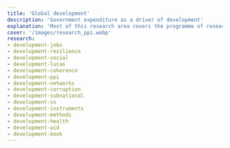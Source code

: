```yaml
---
title: 'Global development'
description: 'Government expenditure as a driver of development'
explanation: 'Most of this research area covers the programme of research called [Policy Priority Inference (PPI)](https://policypriority.org). PPI focuses on the importance of government expenditure as a driving force of development. This research studies various critical problems of development, such as aid effectiveness, the role of public governance, the quantification of policy coherence, policy resilience, financing subnational development, and achieving equitable health outcomes. Much of this work has been accompanied by policy projects in collaboration with organisations such as the United Nations Development Programme and the World Bank. In addition, the PPI toolkit has been used by national and subnational governments around the world and the third sector. If you wish to learn more about the policy side of this research area and the analytic tools it has produced, please visit the official PPI website at [https://policypriority.org](https://policypriority.org).'
cover: '/images/research_ppi.webp'
research:
- development-jebo
- development-resilience
- development-social
- development-lucas
- development-coherence
- development-ppi
- development-networks
- development-corruption
- development-subnational
- development-ss
- development-instruments
- development-methods
- development-health
- development-aid
- development-book
---
```

